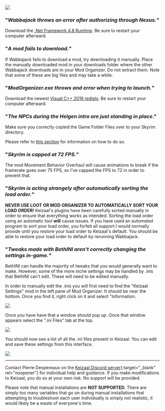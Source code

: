 
![](https://raw.githubusercontent.com/PierreDespereaux/Keizaal/main/assets/images/branding/Keizaal%20Website%20Banner.png)

### "*Wabbajack throws an error after authorizing through Nexus.*"

Download the [.Net Framework 4.8 Runtime](https://go.microsoft.com/fwlink/?LinkId=2085155). Be sure to restart your computer afterward.

### "*A mod fails to download.*"

If Wabbajack fails to download a mod, try downloading it manually. Place the manually downloaded mod in your downloads folder where the other Wabbajack downloads are in your Mod Organizer. Do not extract them. Note that some of these are big files and may take a while.

### "*ModOrganizer.exe throws and error when trying to launch.*"

Download the newest [Visual C++ 2019 redists](https://aka.ms/vs/16/release/vc_redist.x64.exe). Be sure to restart your computer afterward.

### "*The NPCs during the Helgen intro are just standing in place*."
 
Make sure you correctly copied the Game Folder Files over to your Skyrim directory.

Please refer to [this section](https://pierredespereaux.github.io/Keizaal/INSTALLATIONGUIDE.html#copying-the-game-folder-files) for information on how to do so.

### "*Skyrim is capped at 72 FPS.*"

The mod Movement Behavior Overhaul will cause animations to break if the framerate goes over 75 FPS, so I've capped the FPS to 72 in order to prevent that.

### "*Skyrim is acting strangely after automatically sorting the load order.*"

**NEVER USE LOOT OR MOD ORGANIZER TO AUTOMATICALLY SORT YOUR LOAD ORDER!** Keizaal's plugins have been carefully sorted manually in order to ensure that everything works as intended. Sorting the load order using an automatic tool **will** cause issues. If you have used an automated program to sort your load order, you forfeit all support I would normally provide until you restore your load order to Keizaal's default. You should be able to restore your load order to default by rerunning Wabbajack.

### "*Tweaks made with BethINI aren't correctly changing the settings in-game.*"

BethINI can handle the majority of tweaks that you would generally want to make. However, some of the more niche settings may be handled by .inis that BethINI can't edit. These will need to be edited manually.

In order to manually edit the .inis you will first need to find the "Keizaal Settings" mod in the left pane of Mod Organizer. It should be near the bottom. Once you find it, right click on it and select "Information.

![](https://raw.githubusercontent.com/PierreDespereaux/Keizaal/main/assets/images/installation%20guide/78.%20Keizaal%20Settings.png)

Once you have have that a window should pop up. Once that window appears select the ".ini Files" tab at the top.

![](https://raw.githubusercontent.com/PierreDespereaux/Keizaal/main/assets/images/installation%20guide/9.%20Navigate%20to%20.inis.PNG)

You should now see a list of all the .ini files present in Keizaal. You can edit and save these settings from this interface.

![](https://raw.githubusercontent.com/PierreDespereaux/Keizaal/main/assets/images/installation%20guide/10.%20Edit%20.inis.PNG)
______________________________________________________________________________________________________________________________________________________________________


Contact Pierre Despereaux on the [Keizaal Discord server](https://discord.gg/eYZJFP8){:target="_blank" rel="noopener"} for individual help and guidance. If you make modifications to Keizaal, you do so at your own risk. No support will be provided.

Please note that manual installations are **NOT SUPPORTED**. There are simply too many variables that go on during manual installations that attempting to troubleshoot each user individually is simply not realistic, it would likely be a waste of everyone's time.
